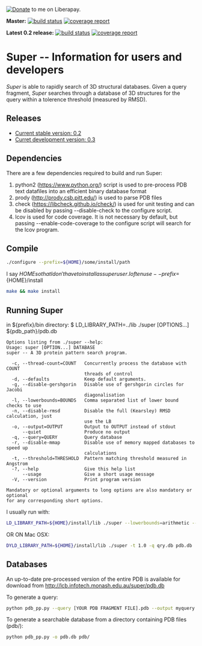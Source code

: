 [![Donate](https://liberapay.com/assets/widgets/donate.svg)](https://liberapay.com/JamesCollier/donate) to me on Liberapay.

**Master:** [![build status](https://gitlab.com/structural-fragment-search/super/badges/master/build.svg)](https://gitlab.com/structural-fragment-search/super/commits/master)
[![coverage report](https://gitlab.com/structural-fragment-search/super/badges/master/coverage.svg)](https://gitlab.com/structural-fragment-search/super/commits/master)

**Latest 0.2 release:** [![build status](https://gitlab.com/structural-fragment-search/super/badges/0.2_series/build.svg)](https://gitlab.com/structural-fragment-search/super/commits/0.2_series)
[![coverage report](https://gitlab.com/structural-fragment-search/super/badges/0.2_series/coverage.svg)](https://gitlab.com/structural-fragment-search/super/commits/0.2_series)

# Super -- Information for users and developers
*Super* is able to rapidly search of 3D structural databases. Given a query fragment, *Super* searches through a database of 3D structures for the query
within a tolerence threshold (measured by RMSD).

## Releases
* [Current stable version: 0.2](https://gitlab.com/structural-fragment-search/super/tags/v0.2)
* [Curret development version: 0.3]()

## Dependencies
There are a few dependencies required to build and run Super:
1. python2 (https://www.python.org/) script is used to pre-process PDB text datafiles into an efficient binary database format
2. prody (http://prody.csb.pitt.edu/) is used to parse PDB files
3. check (https://libcheck.github.io/check/) is used for unit testing and can be disabled by passing --disable-check to the configure script.
4. lcov is used for code coverage. It is not necessary by default, but passing --enable-code-coverage to the configure script will search for the lcov program.

## Compile
```bash
./configure --prefix=${HOME}/some/install/path
```
I say ${HOME} so that I don't have to install as superuser. I often use --prefix=${HOME}/install

```bash
make && make install
```

## Running Super
in ${prefix}/bin directory:
$ LD_LIBRARY_PATH=../lib ./super [OPTIONS...] ${pdb_path}/pdb.db

```
Options listing from ./super --help:
Usage: super [OPTION...] DATABASE
super -- A 3D protein pattern search program.

  -c, --thread-count=COUNT   Concurrently process the database with COUNT
                             threads of control
  -d, --defaults             Keep default arguments.
  -g, --disable-gershgorin   Disable use of gershgorin circles for Jacobi
                             diagonalisation
  -l, --lowerbounds=BOUNDS   Comma separated list of lower bound checks to use
  -n, --disable-rmsd         Disable the full (Kearsley) RMSD calculation, just
                             use the LB
  -o, --output=OUTPUT        Output to OUTPUT instead of stdout
      --quiet                Produce no output
  -q, --query=QUERY          Query database
  -r, --disable-mmap         Disable use of memory mapped databases to speed up
                             calculations
  -t, --threshold=THRESHOLD  Pattern matching threshold measured in Angstrom
  -?, --help                 Give this help list
      --usage                Give a short usage message
  -V, --version              Print program version

Mandatory or optional arguments to long options are also mandatory or optional
for any corresponding short options.
```

I usually run with:
```bash
LD_LIBRARY_PATH=${HOME}/install/lib ./super --lowerbounds=arithmetic --threshold=1.0 --query=qry.db pdb.db
```

OR ON Mac OSX:
```bash
DYLD_LIBRARY_PATH=${HOME}/install/lib ./super -t 1.0 -q qry.db pdb.db
```

## Databases
An up-to-date pre-processed version of the entire PDB is available for download from http://lcb.infotech.monash.edu.au/super/pdb.db

To generate a query:
```bash
python pdb_pp.py --query [YOUR PDB FRAGMENT FILE].pdb --output myquery.qry
```

To generate a searchable database from a directory containing PDB files (pdb/):
```bash
python pdb_pp.py -o pdb.db pdb/
```